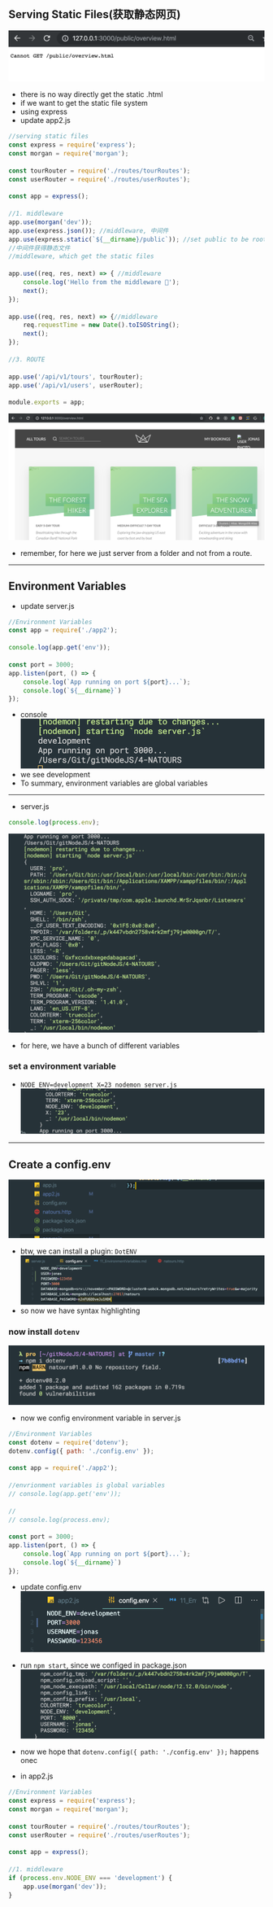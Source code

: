 ## Serving Static Files(获取静态网页)
![](img/2019-12-20-11-08-17.png)
- there is no way directly get the static .html 
- if we want to get the static file system
- using express
- update app2.js
```js
//serving static files
const express = require('express');
const morgan = require('morgan');

const tourRouter = require('./routes/tourRoutes');
const userRouter = require('./routes/userRoutes');

const app = express();

//1. middleware
app.use(morgan('dev'));
app.use(express.json()); //middleware, 中间件
app.use(express.static(`${__dirname}/public`)); //set public to be root folder, thus we don't need to input `public/`
//中间件获得静态文件
//middleware, which get the static files

app.use((req, res, next) => { //middleware
    console.log('Hello from the middleware 🐳');
    next();
});

app.use((req, res, next) => {//middleware
    req.requestTime = new Date().toISOString();
    next();
});

//3. ROUTE

app.use('/api/v1/tours', tourRouter);
app.use('/api/v1/users', userRouter);

module.exports = app;   

```
![](img/2019-12-20-11-18-47.png)
- remember, for here we just server from a folder and not from a route.
---

## Environment Variables
- update server.js
```js
//Environment Variables
const app = require('./app2');

console.log(app.get('env'));

const port = 3000;
app.listen(port, () => {
    console.log(`App running on port ${port}...`);
    console.log(`${__dirname}`)
});
```
- console
![](img/2019-12-20-11-39-25.png)
- we see development
- To summary, environment variables are global variables
----
- server.js
```js
console.log(process.env);
```
![](img/2019-12-20-11-42-19.png)
- for here, we have a bunch of different variables

### set a environment variable 
- `NODE_ENV=development X=23 nodemon server.js `
![](img/2019-12-20-11-54-25.png)
---

## Create a config.env
![](img/2019-12-20-11-51-29.png)
- btw, we can install a plugin: `DotENV`
![](img/2019-12-20-11-57-24.png)
- so now we have syntax highlighting

### now install `dotenv`
![](img/2019-12-20-12-00-00.png)
- now we config environment variable in server.js
```js
//Environment Variables
const dotenv = require('dotenv');
dotenv.config({ path: './config.env' });

const app = require('./app2');

//envrionment variables is global variables
// console.log(app.get('env')); 

//
// console.log(process.env);

const port = 3000;
app.listen(port, () => {
    console.log(`App running on port ${port}...`);
    console.log(`${__dirname}`)
});
```
- update config.env
![](img/2019-12-20-12-14-20.png)

- run `npm start`, since we configed in package.json
![](img/2019-12-20-12-08-58.png)

- now we hope that `dotenv.config({ path: './config.env' });` happens onec
- in app2.js
```js
//Environment Variables
const express = require('express');
const morgan = require('morgan');

const tourRouter = require('./routes/tourRoutes');
const userRouter = require('./routes/userRoutes');

const app = express();

//1. middleware
if (process.env.NODE_ENV === 'development') {
    app.use(morgan('dev'));
}

```
